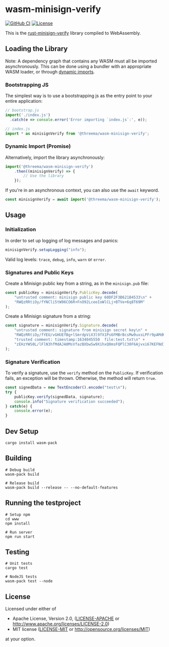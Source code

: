 # wasm-minisign-verify

[![GitHub CI][github-actions-badge]][github-actions]
[![License][license-badge]][license]

This is the
[rust-minisign-verify](https://github.com/jedisct1/rust-minisign-verify)
library compiled to WebAssembly.


## Loading the Library

Note: A dependency graph that contains any WASM must all be imported
asynchronously.  This can be done using a bundler with an appropriate WASM
loader, or through
[dynamic imports](https://developer.mozilla.org/en-US/docs/Web/JavaScript/Reference/Statements/import#Dynamic_Imports).

### Bootstrapping JS

The simplest way is to use a bootstrapping js as the entry point to your entire application:

```js
// bootstrap.js
import('./index.js')
  .catch(e => console.error('Error importing `index.js`:', e));
```

```js
// index.js
import * as minisignVerify from '@threema/wasm-minisign-verify';
```

### Dynamic Import (Promise)

Alternatively, import the library asynchronously:

```js
import('@threema/wasm-minisign-verify')
    .then((minisignVerify) => {
        // Use the library
    });
```

If you're in an asynchronous context, you can also use the `await` keyword.

```js
const minisignVerify = await import('@threema/wasm-minisign-verify');
```


## Usage

### Initialization

In order to set up logging of log messages and panics:

```js
minisignVerify.setupLogging("info");
```

Valid log levels: `trace`, `debug`, `info`, `warn` or `error`.

### Signatures and Public Keys

Create a Minisign public key from a string, as in the `minisign.pub` file:

```js
const publicKey = minisignVerify.PublicKey.decode(
    "untrusted comment: minisign public key 60DF2F3B621B4533\n" +
    "RWQzRRtiOy/fYNCli5tW96CO6R+FnO92LceeIoWlCLj+BTVe+6q8T69M"
);
```

Create a Minisign signature from a string:

```js
const signature = minisignVerify.Signature.decode(
    "untrusted comment: signature from minisign secret key\n" +
    "RWQzRRtiOy/fYEU/vGHUEfBg+lSmrdpViX3l9fX1Ps6FMBrBcsMw9uxsLPFr9pAMdKy1NVEX3MsHsuCKlSVNYc4C5/pCnU/Kugk=\n" +
    "trusted comment: timestamp:1634045550	file:test.txt\n" +
    "zEHzYWS0L/lFlN3hfMdAJA0MsVfazBXbwSw9XihxQ0msFQPlC30F6Ajvxi67KEFNd1GUhdi3DcslssTW8MUECQ=="
);
```

### Signature Verification

To verify a signature, use the `verify` method on the `PublicKey`. If
verification fails, an exception will be thrown. Otherwise, the method will
return `true`.

```js
const signedData = new TextEncoder().encode("test\n");
try {
    publicKey.verify(signedData, signature);
    console.info("Signature verification succeeded");
} catch(e) {
    console.error(e);
}
```


## Dev Setup

    cargo install wasm-pack


## Building

    # Debug build
    wasm-pack build

    # Release build
    wasm-pack build --release -- --no-default-features


## Running the testproject

    # Setup npm
    cd www
    npm install

    # Run server
    npm run start


## Testing

    # Unit tests
    cargo test

    # NodeJS tests
    wasm-pack test --node


## License

Licensed under either of

 * Apache License, Version 2.0, ([LICENSE-APACHE](LICENSE-APACHE) or
   http://www.apache.org/licenses/LICENSE-2.0)
 * MIT license ([LICENSE-MIT](LICENSE-MIT) or
   http://opensource.org/licenses/MIT)

at your option.


<!-- Badges -->
[github-actions]: https://github.com/threema-ch/wasm-minisign-verify/actions?query=branch%3Amain
[github-actions-badge]: https://github.com/threema-ch/wasm-minisign-verify/workflows/CI/badge.svg
[license]: https://github.com/threema-ch/wasm-minisign-verify#license
[license-badge]: https://img.shields.io/badge/License-Apache%202.0%20%2f%20MIT-blue.svg
